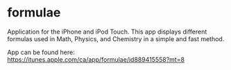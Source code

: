 formulae
========

Application for the iPhone and iPod Touch. This app displays different formulas used in Math, Physics, and Chemistry
in a simple and fast method. 

App can be found here:
https://itunes.apple.com/ca/app/formulae/id889415558?mt=8

